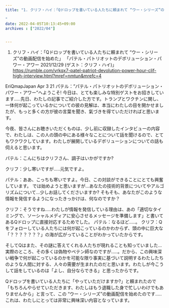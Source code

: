 ```yaml
---
title: "1. クリフ・ハイ：「Qドロップを書いている人たちに頼まれて “ウー・シリーズ”の動画配信を始めた」

"
date: 2022-04-05T10:13:45+09:00
archives : ["2022/04"]


---
```


1. クリフ・ハイ：「Qドロップを書いている人たちに頼まれて “ウー・シリーズ”の動画配信を始めた」
「パテル・パトリオットのデボリューション・パワー・アワー 2021/12/29 (ゲスト：クリフ・ハイ)」https://rumble.com/vrkqx7-patel-patriot-devolution-power-hour-clif-high-interview.html?mref=nmtun&mrefc=4

EriQmapJapan
Apr 3
21
パテル：”パテル・パトリオットのデボリューション・パワー・アワー”へようこそ! 今日は、とても楽しみな特別ゲストをお招きしています…..先日、わたしの記事でご紹介した方です。トランプとワクチンに関し、一体何が起こっているかについての彼の見解は、本当にわたしの目を開かせましたが、もっと多くの方が彼の言葉を聞き、氣づきを得ていただければと思います。

今夜、皆さんにお聴きいただくものは、少し前に収録したインタビューの内容で、わたしは、この人の頭の中にある様々なことについて話を聞けるので、とてもワクワクしています。わたしが展開しているデボリューションについての話も伺えると思います。

パテル：こんにちはクリフさん、調子はいかがですか?

クリフ：少し寒いですが…..元気ですよ。

パテル：ああ、こっちも寒いですよ。今日、この対談ができることにとても興奮しています。 では始めようと思いますが…あなたの技術的背景についてやアルゴリズムについて…少しお話してくださいますか?  そもそも、あなたがこのような情報を発信するようになったきっかけは、何なのですか？

クリフ：そうですね…..わたしが情報を発信している理由は、あの「適切なタイミングで、ソーシャルメディアに安心させるメッセージを準備します」と書いてあるQドロップに直接対応するためでした。
パテル：なるほど…..。
クリフ：Qをフォローしている人たちには何が起こっているのかわからず、頭の中に巨大な「？？？？？？？」の海が広がっていることがわかっていたからです。

そしてQはまた、その謎に答えてくれる人たちが現れることも知っていました…実際のところ、その多くは偽物やペテン師なのですが…..。だから、この興味深い戦争で何が起こっているのかを可能な限り事実に基づいて説明するわたしたちのような人間に対する、人々の需要が生まれたのだと思います。わたしが今こうして話をしているのは「よし、自分ならできる」と思ったからです。

Qドロップを書いている人たちに「やっていただけますか?」と頼まれたので「もちろんやらせていただきます、わたしはもう退職した身で忙しいわけでもありませんから」と言って、この “ウー・シリーズ”の動画配信を始めたのです…..これは、わたしにとっては非常に興味深い内容となっています。
